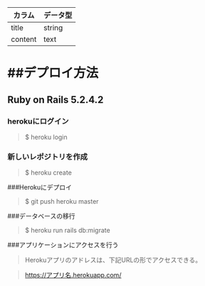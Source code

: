 |  カラム  |  データ型 |
| ---- | ---- |
|  title  | string  |
|  content  |  text  |


##デプロイ方法
============

Ruby on Rails 5.2.4.2
------------

### herokuにログイン

>$ heroku login

### 新しいレポジトリを作成

>$ heroku create

###Herokuにデプロイ
>$ git push heroku master

###データベースの移行

>$ heroku run rails db:migrate

###アプリケーションにアクセスを行う
>Herokuアプリのアドレスは、下記URLの形でアクセスできる。

>https://アプリ名.herokuapp.com/ 
